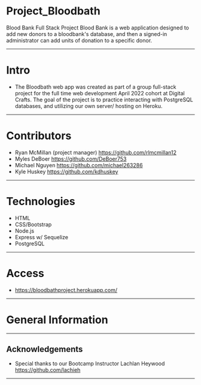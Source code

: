 # Project_Bloodbath
Blood Bank Full Stack Project
Blood Bank is a web application designed to add new donors to a bloodbank's database, and then a signed-in administrator can add units of donation to a specific donor. 

---

# Intro
 - The Bloodbath web app was created as part of a group full-stack project for the full time web development April 2022 cohort at Digital Crafts. The goal of the project is to practice interacting with PostgreSQL databases, and utilizing our own server/ hosting on Heroku.
---

# Contributors
* Ryan McMillan (project manager) https://github.com/rlmcmillan12
* Myles DeBoer https://github.com/DeBoer753
* Michael Nguyen https://github.com/michael263286
* Kyle Huskey https://github.com/kdhuskey

---

# Technologies
* HTML
* CSS/Bootstrap
* Node.js
* Express w/ Sequelize
* PostgreSQL
---

# Access
* https://bloodbathproject.herokuapp.com/
---

# General Information
---

## Acknowledgements
* Special thanks to our Bootcamp Instructor Lachlan Heywood https://github.com/lachieh
---

